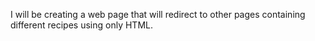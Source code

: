 I will be creating a web page that will redirect to other pages containing different recipes using only HTML.

